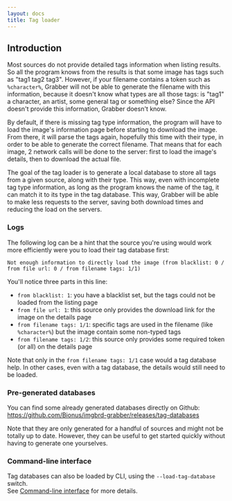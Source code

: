```yaml
---
layout: docs
title: Tag loader
---
```




## Introduction

Most sources do not provide detailed tags information when listing results. So all the program knows from the results is that some image has tags such as "tag1 tag2 tag3". However, if your filename contains a token such as `%character%`, Grabber will not be able to generate the filename with this information, because it doesn't know what types are all those tags: is "tag1" a character, an artist, some general tag or something else? Since the API doesn't provide this information, Grabber doesn't know.

By default, if there is missing tag type information, the program will have to load the image's information page before starting to download the image. From there, it will parse the tags again, hopefully this time with their type, in order to be able to generate the correct filename. That means that for each image, 2 network calls will be done to the server: first to load the image's details, then to download the actual file.

The goal of the tag loader is to generate a local database to store all tags from a given source, along with their type. This way, even with incomplete tag type information, as long as the program knows the name of the tag, it can match it to its type in the tag database. This way, Grabber will be able to make less requests to the server, saving both download times and reducing the load on the servers.


### Logs

The following log can be a hint that the source you're using would work more efficiently were you to load their tag database first:

```
Not enough information to directly load the image (from blacklist: 0 / from file url: 0 / from filename tags: 1/1)
```

You'll notice three parts in this line:
* `from blacklist: 1`: you have a blacklist set, but the tags could not be loaded from the listing page
* `from file url: 1`: this source only provides the download link for the image on the details page
* `from filename tags: 1/1`: specific tags are used in the filename (like `%character%`) but the image contain some non-typed tags
* `from filename tags: 1/2`: this source only provides some required token (or all) on the details page

Note that only in the `from filename tags: 1/1` case would a  tag database help. In other cases, even with a tag database, the details would still need to be loaded.


### Pre-generated databases

You can find some already generated databases directly on Github:  
<https://github.com/Bionus/imgbrd-grabber/releases/tag-databases>

Note that they are only generated for a handful of sources and might not be totally up to date. However, they can be useful to get started quickly without having to generate one yourselves.


### Command-line interface

Tag databases can also be loaded by CLI, using the `--load-tag-database` switch.  
See [Command-line interface](../cli.md) for more details.